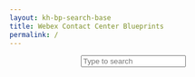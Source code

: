 ```yaml
---
layout: kh-bp-search-base
title: Webex Contact Center Blueprints
permalink: /
---
```




<script defer src= "assets/searchobserve.js"></script>
<style> .page-inner{max-width:unset;} .hidden{display:none;}#book-search-input-inside{margin-left:auto;margin-right:auto;max-width:50%;}</style>



<div id="book-search-input-inside" role="search">
    <input type="text" placeholder="Type to search" />
</div>

<!-- <div id="myTOC">
{%- include toc-date.html -%}
</div> -->
